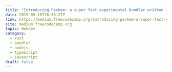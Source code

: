 ```yaml
---
title: "Introducing Packem: a super fast experimental bundler written in Rust"
date: 2019-05-15T16:36:27Z
link: https://medium.freecodecamp.org/introducing-packem-a-super-fast-experimental-bundler-written-in-rust-e981af875517?source=rss----336d898217ee---4&utm_medium=RSS&utm_source=hune
site: medium.freecodecamp.org
topic: Webdev
category:
  - rust
  - bundler
  - nodejs
  - typescript
  - javascript
draft: false
---
```

